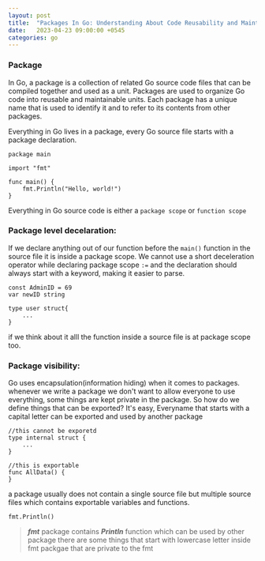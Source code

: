 ```yaml
---
layout: post
title:  "Packages In Go: Understanding About Code Reusability and Maintainability"
date:   2023-04-23 09:00:00 +0545
categories: go
---
```

### Package
In Go, a package is a collection of related Go source code files that can be compiled together and used as a unit. Packages are used to organize Go code into reusable and maintainable units. Each package has a unique name that is used to identify it and to refer to its contents from other packages.

Everything in Go lives in a package, every Go source file starts with a package declaration.

	package main
	
	import "fmt"
	
	func main() {
		fmt.Println("Hello, world!")
	}
	
Everything in Go source code is either a `package scope` or `function scope` 

### Package level decelaration:

If we declare anything out of our function before the `main()` function in the source file it is inside a package scope.
We cannot use a short deceleration operator while declaring package scope `:=` and the declaration should always start with a keyword, making it easier to parse.

	const AdminID = 69
	var newID string
	
	type user struct{
		...
	}
	
if we think about it alll the function inside a source file is at package scope too.

### Package visibility:

Go uses encapsulation(information hiding) when it comes to packages. whenever we write a package we don't want to allow everyone to use everything, some things are kept private in the package. So how do we define things that can be exported? It's easy, Everyname that starts with a capital letter can be exported and used by another package

	//this cannot be exporetd
	type internal struct {
		...
	}
	
	//this is exportable
	func AllData() {
	}
	
a package usually does not contain a single source file but multiple source files which contains exportable variables and functions.

	fmt.Println()
> ***fmt*** package contains ***Println*** function which can be used by other package
> there are some things that start with lowercase letter inside fmt packgae that are private to the fmt
	
	
